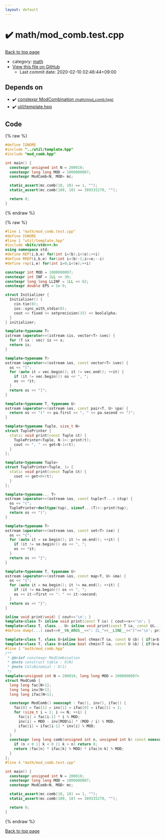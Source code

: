 ```yaml
---
layout: default
---
```


<!-- mathjax config similar to math.stackexchange -->
<script type="text/javascript" async
  src="https://cdnjs.cloudflare.com/ajax/libs/mathjax/2.7.5/MathJax.js?config=TeX-MML-AM_CHTML">
</script>
<script type="text/x-mathjax-config">
  MathJax.Hub.Config({
    TeX: { equationNumbers: { autoNumber: "AMS" }},
    tex2jax: {
      inlineMath: [ ['$','$'] ],
      processEscapes: true
    },
    "HTML-CSS": { matchFontHeight: false },
    displayAlign: "left",
    displayIndent: "2em"
  });
</script>

<script type="text/javascript" src="https://cdnjs.cloudflare.com/ajax/libs/jquery/3.4.1/jquery.min.js"></script>
<script src="https://cdn.jsdelivr.net/npm/jquery-balloon-js@1.1.2/jquery.balloon.min.js" integrity="sha256-ZEYs9VrgAeNuPvs15E39OsyOJaIkXEEt10fzxJ20+2I=" crossorigin="anonymous"></script>
<script type="text/javascript" src="../../assets/js/copy-button.js"></script>
<link rel="stylesheet" href="../../assets/css/copy-button.css" />


# :heavy_check_mark: math/mod_comb.test.cpp

<a href="../../index.html">Back to top page</a>

* category: <a href="../../index.html#7e676e9e663beb40fd133f5ee24487c2">math</a>
* <a href="{{ site.github.repository_url }}/blob/master/math/mod_comb.test.cpp">View this file on GitHub</a>
    - Last commit date: 2020-02-10 02:46:44+09:00




## Depends on

* :heavy_check_mark: <a href="../../library/math/mod_comb.hpp.html">constexpr ModCombination <small>(math/mod_comb.hpp)</small></a>
* :heavy_check_mark: <a href="../../library/util/template.hpp.html">util/template.hpp</a>


## Code

<a id="unbundled"></a>
{% raw %}
```cpp
#define IGNORE
#include "../util/template.hpp"
#include "mod_comb.hpp"

int main() {
  constexpr unsigned int N = 200010;
  constexpr long long MOD = 1000000007;
  constexpr ModComb<N, MOD> mc;

  static_assert(mc.comb(10, 10) == 1, "");
  static_assert(mc.comb(100, 10) == 309335270, "");

  return 0;
}
```
{% endraw %}

<a id="bundled"></a>
{% raw %}
```cpp
#line 1 "math/mod_comb.test.cpp"
#define IGNORE
#line 1 "util/template.hpp"
#include <bits/stdc++.h>
using namespace std;
#define REP(i,b,e) for(int i=(b);i<(e);++i)
#define RREP(i,b,e) for(int i=(b)-1;i>=e;--i)
#define rep(i,e) for(int i=0;i<(e);++i)

constexpr int MOD = 1000000007;
constexpr int INF = 1LL << 30;
constexpr long long LLINF = 1LL << 62;
constexpr double EPS = 1e-9;

struct Initializer {
  Initializer() {
    cin.tie(0);
    ios::sync_with_stdio(0);
    cout << fixed << setprecision(15) << boolalpha;
  }
} initializer;

template<typename T>
istream &operator>>(istream &is, vector<T> &vec) {
  for (T &x : vec) is >> x;
  return is;
}

template<typename T>
ostream &operator<<(ostream &os, const vector<T> &vec) {
  os << "[";
  for (auto it = vec.begin(); it != vec.end(); ++it) {
    if (it != vec.begin()) os << ", ";
    os << *it;
  }
  return os << "]";
}

template<typename T, typename U>
ostream &operator<<(ostream &os, const pair<T, U> &pa) {
  return os << "(" << pa.first << ", " << pa.second << ")";
}

template<typename Tuple, size_t N>
struct TuplePrinter {
  static void print(const Tuple &t) {
    TuplePrinter<Tuple, N-1>::print(t);
    cout << ", " << get<N-1>(t);
  }
};

template<typename Tuple>
struct TuplePrinter<Tuple, 1> {
  static void print(const Tuple &t) {
    cout << get<0>(t);
  }
};

template<typename... T>
ostream &operator<<(ostream &os, const tuple<T...> &tup) {
  os << "(";
  TuplePrinter<decltype(tup), sizeof...(T)>::print(tup);
  return os << ")";
}

template<typename T>
ostream &operator<<(ostream &os, const set<T> &se) {
  os << "{";
  for (auto it = se.begin(); it != se.end(); ++it) {
    if (it != se.begin()) os << ", ";
    os << *it;
  }
  return os << "}";
}

template<typename T, typename U>
ostream &operator<<(ostream &os, const map<T, U> &ma) {
  os << "{";
  for (auto it = ma.begin(); it != ma.end(); ++it) {
    if (it != ma.begin()) os << ", ";
    os << it->first << ": " << it->second;
  }
  return os << "}";
}

inline void print(void) { cout<<'\n'; }
template<class T> inline void print(const T &x) { cout<<x<<'\n'; }
template<class T, class... U> inline void print(const T &x, const U&... y) { cout<<x<<" "; print(y...); }
#define dump(...) cout<<#__VA_ARGS__<<": [L_"<<__LINE__<<"]"<<'\n'; print(__VA_ARGS__);cout<<'\n';

template<class T, class U>inline bool chmax(T &a, const U &b) { if(a<b){ a=b; return 1; } return 0; }
template<class T, class U>inline bool chmin(T &a, const U &b) { if(b<a){ a=b; return 1; } return 0; }
#line 1 "math/mod_comb.hpp"
/**
 * @brief constexpr ModCombination
 * @note construct table : O(N)
 * @note CalcBinomial : O(1)
 */
template<unsigned int N = 200010, long long MOD = 1000000007>
struct ModComb {
  long long fac[N+1];
  long long inv[N+1];
  long long ifac[N+1];

  constexpr ModComb() noexcept : fac(), inv(), ifac() {
    fac[0] = fac[1] = inv[1] = ifac[0] = ifac[1] = 1;
    for (size_t i = 2; i <= N; ++i) {
      fac[i] = fac[i-1] * i % MOD;
      inv[i] = MOD - inv[MOD%i] * (MOD / i) % MOD;
      ifac[i] = ifac[i-1] * inv[i] % MOD;
    }
  }
  constexpr long long comb(unsigned int n, unsigned int k) const noexcept {
    if (n < 0 || k < 0 || k > n) return 0;
    return (fac[n] * ifac[k] % MOD) * ifac[n-k] % MOD;
  }
};
#line 4 "math/mod_comb.test.cpp"

int main() {
  constexpr unsigned int N = 200010;
  constexpr long long MOD = 1000000007;
  constexpr ModComb<N, MOD> mc;

  static_assert(mc.comb(10, 10) == 1, "");
  static_assert(mc.comb(100, 10) == 309335270, "");

  return 0;
}

```
{% endraw %}

<a href="../../index.html">Back to top page</a>


